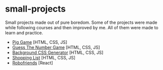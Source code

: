 # small-projects
Small projects made out of pure boredom.
Some of the projects were made while following courses and then improved by me. All of them were made to learn and practice.

- <a href="https://onion-projects.netlify.app/pig-game/" target="_blank">Pig Game</a> [HTML, CSS, JS]
- <a href="https://onion-projects.netlify.app/guess-the-number-game/" target="_blank">Guess The Number Game</a> [HTML, CSS, JS]
- <a href="https://onion-projects.netlify.app/background-generator/" target="_blank">Background CSS Generator</a> [HTML, CSS, JS]
- <a href="https://onion-projects.netlify.app/shopping-list/" target="_blank">Shopping List</a> [HTML, CSS, JS]
- <a href="https://onion-robofriends.netlify.app/" target="_blank">Robofriends</a> [React]
